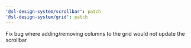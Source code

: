 ```yaml
---
'@sl-design-system/scrollbar': patch
'@sl-design-system/grid': patch
---
```


Fix bug where adding/removing columns to the grid would not update the scrollbar
